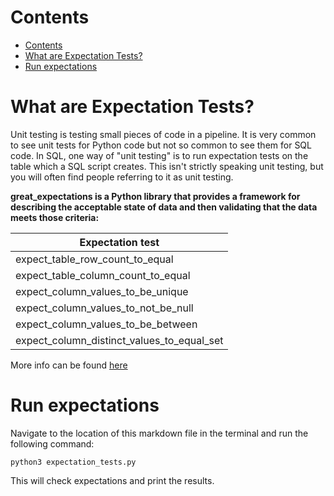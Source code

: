 Contents
==
- [Contents](#contents)
- [What are Expectation Tests?](#what-are-expectation-tests)
- [Run expectations](#run-expectations)

<!--intro-start-->
# What are Expectation Tests?
Unit testing is testing small pieces of code in a pipeline. It is very common to see unit tests for Python code but not so common to see them for SQL code. In SQL, one way of "unit testing" is to run expectation tests on the table which a SQL script creates. This isn't strictly speaking unit testing, but you will often find people referring to it as unit testing.

**great_expectations is a Python library that provides a framework for describing the acceptable state of data and then validating that the data meets those criteria:**

| Expectation test |
| -----------------|
| expect_table_row_count_to_equal |
| expect_table_column_count_to_equal |
| expect_column_values_to_be_unique |
| expect_column_values_to_not_be_null |
| expect_column_values_to_be_between |
| expect_column_distinct_values_to_equal_set |

More info can be found [here](https://github.com/great-expectations/great_expectations)

# Run expectations
Navigate to the location of this markdown file in the terminal and run the following command:

`python3 expectation_tests.py`

This will check expectations and print the results.

<!--intro-end-->
